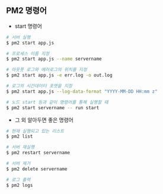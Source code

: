 ## PM2 명령어

- start 명령어

``` bash
# 서버 실행
$ pm2 start app.js

# 프로세스 이름 지정
$ pm2 start app.js --name servername

# 아웃풋 로그와 에러로그의 위치를 지정
$ pm2 start app.js -e err.log -o out.log

# 로그의 시간데이터 포맷을 지정
$ pm2 start app.js --log-data-format "YYYY-MM-DD HH:mm z"

# 노드 start 등과 같이 명령어를 통해 실행할 때
$ pm2 start servername -- run start
```

- 그 외 알아두면 좋은 명령어

``` bash
# 현재 실행되고 있는 리스트
$ pm2 list

# 서버 재실행
$ pm2 restart servername

# 서버 제거
$ pm2 delete servername

# 로그 출력
$ pm2 logs
```

